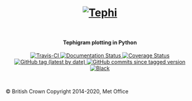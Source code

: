 <h1 align="center">
  <a href="https://tephi.readthedocs.io/en/latest/" style="display: block; margin: 0 auto;">
   <img src="https://scitools.github.io/tephi/tephi-logo-200-137.png"
        style="max-width: 40%;" alt="Tephi"></a><br>
</h1>

<h4 align="center">
    Tephigram plotting in Python 
</h4>

<p align="center">
<a href="https://travis-ci.org/github/SciTools/tephi/branches">
    <img src="https://travis-ci.org/SciTools/tephi.svg?branch=master"
         alt="Travis-CI" />
</a>
<a href="https://tephi.readthedocs.io/en/latest/?badge=latest">
    <img src="https://readthedocs.org/projects/tephi/badge/?version=latest"
         alt="Documentation Status" />
</a>
<a href="https://coveralls.io/github/SciTools/tephi?branch=master">
    <img src="https://coveralls.io/repos/github/SciTools/tephi/badge.svg?branch=master"
         alt="Coverage Status" />
</a>
<a href="https://github.com/SciTools/tephi/releases">
    <img src="https://img.shields.io/github/v/tag/scitools/tephi?color=orange"
         alt="GitHub tag (latest by date)" />
</a>
<a href="https://github.com/SciTools/tephi/commits/master">
    <img src="https://img.shields.io/github/commits-since/scitools/tephi/latest/master"
         alt="GitHub commits since tagged version" />
</a>
<a href="https://github.com/psf/black">
    <img src="https://img.shields.io/badge/code/style-black-000000.svg"
         alt="Black" />
</a>
</p>

<br>

© British Crown Copyright 2014-2020, Met Office

